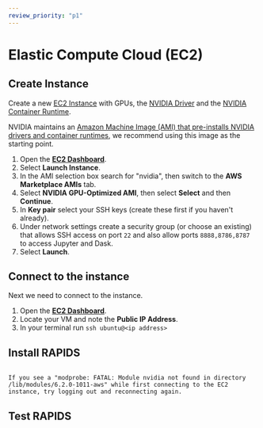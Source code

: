```yaml
---
review_priority: "p1"
---
```


# Elastic Compute Cloud (EC2)

## Create Instance

Create a new [EC2 Instance](https://aws.amazon.com/ec2/) with GPUs, the [NVIDIA Driver](https://www.nvidia.co.uk/Download/index.aspx) and the [NVIDIA Container Runtime](https://developer.nvidia.com/nvidia-container-runtime).

NVIDIA maintains an [Amazon Machine Image (AMI) that pre-installs NVIDIA drivers and container runtimes](https://aws.amazon.com/marketplace/pp/prodview-7ikjtg3um26wq), we recommend using this image as the starting point.

1. Open the [**EC2 Dashboard**](https://console.aws.amazon.com/ec2/home).
1. Select **Launch Instance**.
1. In the AMI selection box search for "nvidia", then switch to the **AWS Marketplace AMIs** tab.
1. Select **NVIDIA GPU-Optimized AMI**, then select **Select** and then **Continue**.
1. In **Key pair** select your SSH keys (create these first if you haven't already).
1. Under network settings create a security group (or choose an existing) that allows SSH access on port `22` and also allow ports `8888,8786,8787` to access Jupyter and Dask.
1. Select **Launch**.

## Connect to the instance

Next we need to connect to the instance.

1. Open the [**EC2 Dashboard**](https://console.aws.amazon.com/ec2/home).
2. Locate your VM and note the **Public IP Address**.
3. In your terminal run `ssh ubuntu@<ip address>`

## Install RAPIDS

```{include} ../../_includes/install-rapids-with-docker.md

```

```{note}
If you see a "modprobe: FATAL: Module nvidia not found in directory /lib/modules/6.2.0-1011-aws" while first connecting to the EC2 instance, try logging out and reconnecting again.
```

## Test RAPIDS

```{include} ../../_includes/test-rapids-docker-vm.md

```

```{relatedexamples}

```

